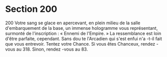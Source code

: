 # Section 200

200
Votre sang se glace en apercevant, en plein milieu de la salle
d'embarquement de la base, un immense hologramme vous
représentant, surmonté de l'inscription :  « Ennemi de
l'Empire. »  La ressemblance est loin d'être parfaite, cependant.
Sans dou te l'Arcadien qui s'est enfui n'a -t-il fait que vous
entrevoir. Tentez votre Chance. Si vous êtes Chanceux, rendez -
vous au 318. Sinon, rendez -vous au 83.
